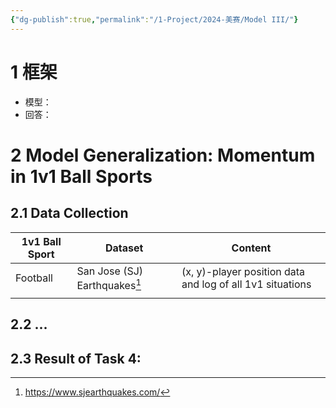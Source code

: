 ```yaml
---
{"dg-publish":true,"permalink":"/1-Project/2024-美赛/Model III/"}
---
```


# 1 框架
- 模型：
- 回答：
# 2 Model Generalization: Momentum in 1v1 Ball Sports
## 2.1 Data Collection
| 1v1 Ball Sport | Dataset | Content |
| ---- | ---- | ---- |
| Football | San Jose (SJ) Earthquakes[^1] | (x, y)-player position data and log of all 1v1 situations |
|  |  |  |
## 2.2 ...
## 2.3 Result of Task 4: 

[^1]: https://www.sjearthquakes.com/